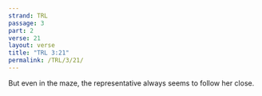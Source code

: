 ```yaml
---
strand: TRL
passage: 3
part: 2
verse: 21
layout: verse
title: "TRL 3:21"
permalink: /TRL/3/21/
---
```

But even in the maze, the representative always seems to follow her close.
